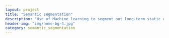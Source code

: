 ```yaml
---
layout: project
title: "Semantic segmentation"
description: "Use of Machine learning to segment out long-term static object such as buildings."
header-img: "img/home-bg-4.jpg"
category: semantic_segmentation
---
```

